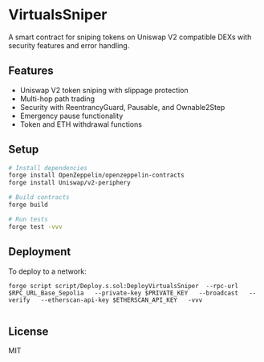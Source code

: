 # VirtualsSniper

A smart contract for sniping tokens on Uniswap V2 compatible DEXs with security features and error handling.

## Features

- Uniswap V2 token sniping with slippage protection
- Multi-hop path trading
- Security with ReentrancyGuard, Pausable, and Ownable2Step
- Emergency pause functionality
- Token and ETH withdrawal functions

## Setup

```bash
# Install dependencies
forge install OpenZeppelin/openzeppelin-contracts
forge install Uniswap/v2-periphery

# Build contracts
forge build

# Run tests
forge test -vvv
```

## Deployment

To deploy to a network:
```
forge script script/Deploy.s.sol:DeployVirtualsSniper  --rpc-url $RPC_URL_Base_Sepolia   --private-key $PRIVATE_KEY   --broadcast   --verify   --etherscan-api-key $ETHERSCAN_API_KEY   -vvv
 
```
## License

MIT